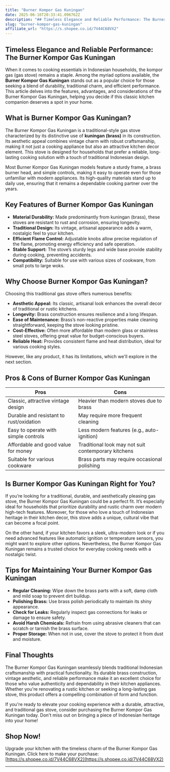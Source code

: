 ```yaml
---
title: "Burner Kompor Gas Kuningan"
date: 2025-06-16T20:33:41.096762Z
description: "## Timeless Elegance and Reliable Performance: The Burner Kompor Gas Kuningan..."
slug: "burner-kompor-gas-kuningan"
affiliate_url: "https://s.shopee.co.id/7V44C68VX2"
---
```

## Timeless Elegance and Reliable Performance: The Burner Kompor Gas Kuningan

When it comes to cooking essentials in Indonesian households, the kompor gas (gas stove) remains a staple. Among the myriad options available, the **Burner Kompor Gas Kuningan** stands out as a popular choice for those seeking a blend of durability, traditional charm, and efficient performance. This article delves into the features, advantages, and considerations of the Burner Kompor Gas Kuningan, helping you decide if this classic kitchen companion deserves a spot in your home.

## What is Burner Kompor Gas Kuningan?

The Burner Kompor Gas Kuningan is a traditional-style gas stove characterized by its distinctive use of **kuningan (brass)** in its construction. Its aesthetic appeal combines vintage charm with robust craftsmanship, making it not just a cooking appliance but also an attractive kitchen decor element. This stove is designed for households that prefer a reliable, long-lasting cooking solution with a touch of traditional Indonesian design.

Most Burner Kompor Gas Kuningan models feature a sturdy frame, a brass burner head, and simple controls, making it easy to operate even for those unfamiliar with modern appliances. Its high-quality materials stand up to daily use, ensuring that it remains a dependable cooking partner over the years.

## Key Features of Burner Kompor Gas Kuningan

- **Material Durability:** Made predominantly from kuningan (brass), these stoves are resistant to rust and corrosion, ensuring longevity.
- **Traditional Design:** Its vintage, artisanal appearance adds a warm, nostalgic feel to your kitchen.
- **Efficient Flame Control:** Adjustable knobs allow precise regulation of the flame, promoting energy efficiency and safe operation.
- **Stable Support:** The stove’s sturdy legs and wide base provide stability during cooking, preventing accidents.
- **Compatibility:** Suitable for use with various sizes of cookware, from small pots to large woks.

## Why Choose Burner Kompor Gas Kuningan?

Choosing this traditional gas stove offers numerous benefits:

- **Aesthetic Appeal:** Its classic, artisanal look enhances the overall decor of traditional or rustic kitchens.
- **Longevity:** Brass construction ensures resilience and a long lifespan.
- **Ease of Maintenance:** Brass’s non-reactive properties make cleaning straightforward, keeping the stove looking pristine.
- **Cost-Effective:** Often more affordable than modern glass or stainless steel stoves, offering great value for budget-conscious buyers.
- **Reliable Heat:** Provides consistent flame and heat distribution, ideal for various cooking styles.

However, like any product, it has its limitations, which we'll explore in the next section.

## Pros & Cons of Burner Kompor Gas Kuningan

| **Pros**                                   | **Cons**                                   |
|--------------------------------------------|--------------------------------------------|
| Classic, attractive vintage design      | Heavier than modern stoves due to brass   |
| Durable and resistant to rust/oxidation | May require more frequent cleaning        |
| Easy to operate with simple controls    | Less modern features (e.g., auto-ignition) |
| Affordable and good value for money     | Traditional look may not suit contemporary kitchens |
| Suitable for various cookware           | Brass parts may require occasional polishing |

## Is Burner Kompor Gas Kuningan Right for You?

If you’re looking for a traditional, durable, and aesthetically pleasing gas stove, the Burner Kompor Gas Kuningan could be a perfect fit. It’s especially ideal for households that prioritize durability and rustic charm over modern high-tech features. Moreover, for those who love a touch of Indonesian heritage in their kitchen decor, this stove adds a unique, cultural vibe that can become a focal point.

On the other hand, if your kitchen favors a sleek, ultra-modern look or if you need advanced features like automatic ignition or temperature sensors, you might want to explore other options. Nevertheless, the Burner Kompor Gas Kuningan remains a trusted choice for everyday cooking needs with a nostalgic twist.

## Tips for Maintaining Your Burner Kompor Gas Kuningan

- **Regular Cleaning:** Wipe down the brass parts with a soft, damp cloth and mild soap to prevent dirt buildup.
- **Polishing Brass:** Use brass polish periodically to maintain its shiny appearance.
- **Check for Leaks:** Regularly inspect gas connections for leaks or damage to ensure safety.
- **Avoid Harsh Chemicals:** Refrain from using abrasive cleaners that can scratch or tarnish the brass surface.
- **Proper Storage:** When not in use, cover the stove to protect it from dust and moisture.

## Final Thoughts

The Burner Kompor Gas Kuningan seamlessly blends traditional Indonesian craftsmanship with practical functionality. Its durable brass construction, vintage aesthetic, and reliable performance make it an excellent choice for those who value authenticity and dependability in their kitchen appliances. Whether you're renovating a rustic kitchen or seeking a long-lasting gas stove, this product offers a compelling combination of form and function.

If you're ready to elevate your cooking experience with a durable, attractive, and traditional gas stove, consider purchasing the Burner Kompor Gas Kuningan today. Don't miss out on bringing a piece of Indonesian heritage into your home!

## Shop Now!

Upgrade your kitchen with the timeless charm of the Burner Kompor Gas Kuningan. Click here to make your purchase: [https://s.shopee.co.id/7V44C68VX2](https://s.shopee.co.id/7V44C68VX2)

---